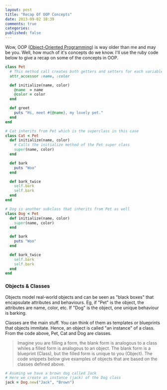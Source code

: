 ```yaml
---
layout: post
title: "Recap Of OOP Concepts"
date: 2013-09-02 18:39
comments: true
categories: 
published: false
---
```


Wow, OOP ([Object-Oriented Programming](http://en.wikipedia.org/wiki/Object-oriented_programming#History)) is way older than me and may be you. Well, how much of it's concepts do we know. I'll use the ruby code below to give a recap on some of the concepts in OOP.

~~~ ruby
class Pet
  # This method call creates both getters and setters for each variable passed
  attr_accessor :name, :color

  def initialize(name, color)
    @name  = name
    @color = color
  end

  def greet
    puts "Hi, meet #{@name}, my lovely pet."
  end
end

# Cat inherits from Pet which is the superclass in this case
class Cat < Pet
  def initialize(name, color)
    # Calls the initialize method of the Pet super class
    super(name, color)
  end

  def bark
    puts "Woo"
  end

  def bark_twice
    self.bark
    self.bark
  end
end

# Dog is another subclass that inherits from Pet as well
class Dog < Pet
  def initialize(name, color)
    super(name, color)
  end

  def bark
    puts "Woo"
  end

  def bark_twice
    self.bark
    self.bark
  end
end
~~~

### Objects & Classes
Objects model real-world objects and can be seen as "black boxes" that encapsulate attributes and behaviours. Eg, if "Pet" is the object, the attributes are name, color, etc. If "Dog" is the object, one unique behaviour is barking.

Classes are the main stuff. You can think of them as templates or blueprints that objects immitate. Hence, an object is called "an instance" of a class. From the code above, Pet, Cat and Dog are classes.

>Imagine you are filling a form, the blank form is analogous to a class whiles a filled form is analogous to an object. The blank form is a blueprint (Class), but the filled form is unique to you (Object). The code snippets below give examples of objects that are based on the classes defined above.

~~~ ruby
# Asuming we have a brown dog called Jack
# Here we create an instance (jack) of the Dog class
jack = Dog.new("Jack", "Brown")
~~~

